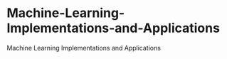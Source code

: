 # Machine-Learning-Implementations-and-Applications
 Machine Learning Implementations and Applications
